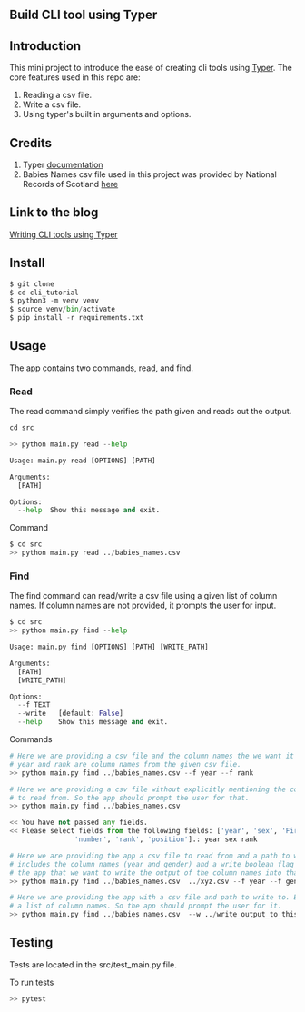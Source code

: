 ## Build CLI tool using Typer

## Introduction
This mini project to introduce the ease of creating cli tools using [Typer](https://typer.tiangolo.com/).
The core features used in this repo are:
1. Reading a csv file.
2. Write a csv file.
3. Using typer's built in arguments and options.

## Credits
1. Typer [documentation](https://typer.tiangolo.com/)
2. Babies Names csv file used in this project was provided by National Records of Scotland [here](https://www.nrscotland.gov.uk/statistics-and-data/statistics/statistics-by-theme/vital-events/names/babies-first-names/babies-first-names-summary-records-comma-separated-value-csv-format)

## Link to the blog

[Writing CLI tools using Typer](https://blogsbytaha.gtsb.io/cli-tool/)

## Install

```python
$ git clone 
$ cd cli_tutorial
$ python3 -m venv venv
$ source venv/bin/activate
$ pip install -r requirements.txt
```

## Usage

The app contains two commands, read, and find. 

### Read
The read command simply verifies the path given and reads out the output.
```python
cd src

>> python main.py read --help

Usage: main.py read [OPTIONS] [PATH]

Arguments:
  [PATH]

Options:
  --help  Show this message and exit.
```

Command
```python
$ cd src
>> python main.py read ../babies_names.csv
```

### Find
The find command can read/write a csv file using a given list of column names. If column names
are not provided, it prompts the user for input.
```python
$ cd src
>> python main.py find --help

Usage: main.py find [OPTIONS] [PATH] [WRITE_PATH]

Arguments:
  [PATH]
  [WRITE_PATH]

Options:
  --f TEXT
  --write   [default: False]
  --help    Show this message and exit.
```  

Commands
```python
# Here we are providing a csv file and the column names the we want it to print it out for us.
# year and rank are column names from the given csv file.
>> python main.py find ../babies_names.csv --f year --f rank
```

```python
# Here we are providing a csv file without explicitly mentioning the column names that we want
# to read from. So the app should prompt the user for that.
>> python main.py find ../babies_names.csv 

<< You have not passed any fields.
<< Please select fields from the following fields: ['year', 'sex', 'FirstForename', 
                'number', 'rank', 'position'].: year sex rank
```

```python
# Here we are providing the app a csv file to read from and a path to write to. Also it 
# includes the column names (year and gender) and a write boolean flag that tells 
# the app that we want to write the output of the column names into that file.
>> python main.py find ../babies_names.csv  ../xyz.csv --f year --f gender --w
```

```python
# Here we are providing the app with a csv file and path to write to. But we have not given it
# a list of column names. So the app should prompt the user for it.
>> python main.py find ../babies_names.csv  --w ../write_output_to_this_file.csv
```

## Testing

Tests are located in the src/test_main.py file.

To run tests

```python
>> pytest
```
